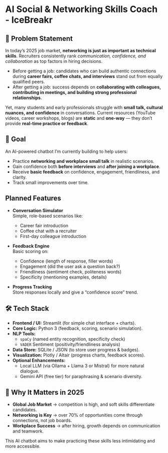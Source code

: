 # AI Social & Networking Skills Coach - IceBreakr

## 📌 Problem Statement
In today’s 2025 job market, **networking is just as important as technical skills**. Recruiters consistently rank *communication, confidence, and collaboration* as top factors in hiring decisions.  
- Before getting a job: candidates who can build authentic connections during **career fairs, coffee chats, and interviews** stand out from equally qualified peers.  
- After getting a job: success depends on **collaborating with colleagues, contributing in meetings, and building strong professional relationships**.  

Yet, many students and early professionals struggle with **small talk, cultural nuances, and confidence** in conversations. Current resources (YouTube videos, career workshops, blogs) are **static** and **one-way** — they don’t provide **real-time practice or feedback**.

## 🎯 Goal
An AI-powered chatbot I’m currently building to help users:  
- Practice **networking and workplace small talk** in realistic scenarios.  
- Gain confidence both **before interviews** and **after joining a workplace**.  
- Receive **basic feedback** on confidence, engagement, friendliness, and clarity.  
- Track small improvements over time.  

## Planned Features
- **Conversation Simulator**  
  Simple, role-based scenarios like:  
  - Career fair introduction  
  - Coffee chat with a recruiter  
  - First-day colleague introduction  

- **Feedback Engine**   
  Basic scoring on:  
  - Confidence (length of response, filler words)  
  - Engagement (did the user ask a question back?)  
  - Friendliness (sentiment check, politeness words)  
  - Specificity (mentioning examples, details)  

- **Progress Tracking**  
  Store responses locally and give a “confidence score” trend.  

## 🛠️ Tech Stack
- **Frontend / UI:** Streamlit (for simple chat interface + charts).  
- **Core Logic:** Python 3 (feedback, scoring, scenario simulation).  
- **NLP Tools:**  
  - `spaCy` (named entity recognition, specificity check)  
  - `VADER` Sentiment (positivity/friendliness analysis)  
- **Data Store:** SQLite / JSON (to store user progress & badges).  
- **Visualization:** Plotly / Altair (progress charts, feedback scores).  
- **Optional Enhancements:**  
  - Local LLM (via Ollama + Llama 3 or Mistral) for more natural dialogue.  
  - Gemini API (free tier) for paraphrasing & scenario diversity.  

## 🔑 Why It Matters in 2025

- **Global Job Market** → competition is high, and soft skills differentiate candidates.
- **Networking is Key** → over 70% of opportunities come through connections, not job boards.
- **Workplace Success** → after hiring, growth depends on communication and teamwork.

This AI chatbot aims to make practicing these skills less intimidating and more accessible.
